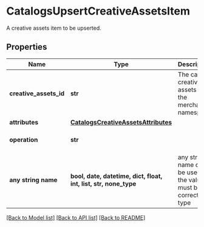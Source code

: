 # CatalogsUpsertCreativeAssetsItem

A creative assets item to be upserted.

## Properties
Name | Type | Description | Notes
------------ | ------------- | ------------- | -------------
**creative_assets_id** | **str** | The catalog creative assets id in the merchant namespace | 
**attributes** | [**CatalogsCreativeAssetsAttributes**](CatalogsCreativeAssetsAttributes.md) |  | 
**operation** | **str** |  | defaults to "UPSERT"
**any string name** | **bool, date, datetime, dict, float, int, list, str, none_type** | any string name can be used but the value must be the correct type | [optional]

[[Back to Model list]](../README.md#documentation-for-models) [[Back to API list]](../README.md#documentation-for-api-endpoints) [[Back to README]](../README.md)


